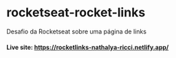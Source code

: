 # rocketseat-rocket-links
 Desafio da Rocketseat sobre uma página de links

#### Live site: https://rocketlinks-nathalya-ricci.netlify.app/
